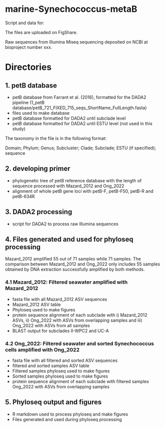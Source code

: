 # marine-Synechococcus-metaB

Script and data for:

The files are uploaded on FigShare.

Raw sequences from Illumina Miseq sequencing deposited on NCBI at bioproject number xxx.

# Directories

## 1. petB database
- petB database from Farrant et al. (2016), formatted for the DADA2 pipeline (1_petB database/petB_721_FIXED_715_seqs_ShortName_FullLength.fasta)
- files used to make database
- petB database formatted for DADA2 until subclade level
- petB database formatted for DADA2 until ESTU level (not used in this study)

The taxonomy in the file is in the following format:

Domain; Phylum; Genus; Subcluster; Clade; Subclade; ESTU (if specified); sequence

## 2. developing primer
- phylogenetic tree of petB reference database with the length of sequence processed with Mazard_2012 and Ong_2022
- alignment of whole petB gene loci with petB-F, petB-F50, petB-R and petB-634R

## 3. DADA2 processing
- script for DADA2 to process raw Illumina sequences

## 4. Files generated and used for phyloseq processing
Mazard_2012 amplified 55 out of 71 samples while 71 samples. The comparison between Mazard_2012 and Ong_2022 only includes 55 samples obtained by DNA extraction successfully amplified by both methods.

### 4.1 Mazard_2012: Filtered seawater amplified with Mazard_2012
- fasta file with all Mazard_2012 ASV sequences
- Mazard_2012 ASV table
- Phyloseq used to make figures
- protein sequence alignment of each subclade with i) Mazard_2012 ASVs, ii) Ong_2022 with ASVs from overlapping samples and iii) Ong_2022 with ASVs from all samples
- BLAST output for subclades II-WPC2 and UC-A

### 4.2 Ong_2022: Filtered seawater and sorted Synechococcus cells amplified with Ong_2022
- fasta file with all filtered and sorted ASV sequences
- filtered and sorted samples ASV table
- Filtered samples phyloseq used to make figures
- Sorted samples phyloseq used to make figures
- protein sequence alignment of each subclade with filtered samples Ong_2022 with ASVs from overlapping samples

## 5. Phyloseq output and figures
- R markdown used to process phyloseq and make figures
- Files generated and used during phyloseq processing
